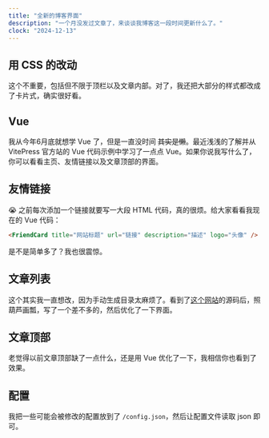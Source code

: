 ```yaml
---
title: "全新的博客界面"
description: "一个月没发过文章了，来谈谈我博客这一段时间更新什么了。"
clock: "2024-12-13"
---
```


## 用 CSS 的改动

这个不重要，包括但不限于顶栏以及文章内部。对了，我还把大部分的样式都改成了卡片式，确实很好看。

## Vue

我从今年6月底就想学 Vue 了，但是一直没时间 ~~其实是懒~~。最近浅浅的了解并从 VitePress 官方站的 Vue 代码示例中学习了一点点 Vue。如果你说我写什么了，你可以看看主页、友情链接以及文章顶部的界面。

## 友情链接

😭 之前每次添加一个链接就要写一大段 HTML 代码，真的很烦。给大家看看我现在的 Vue 代码：

```html
<FriendCard title="网站标题" url="链接" description="描述" logo="头像" />
```

是不是简单多了？我也很震惊。

## 文章列表

这个其实我一直想改，因为手动生成目录太麻烦了。看到了[这个网站](https://ivestszheng.github.io/pages/archives)的源码后，照葫芦画瓢，写了一个差不多的，然后优化了一下界面。

## 文章顶部

老觉得以前文章顶部缺了一点什么，还是用 Vue 优化了一下，我相信你也看到了效果。

## 配置

我把一些可能会被修改的配置放到了 `/config.json`，然后让配置文件读取 json 即可。
